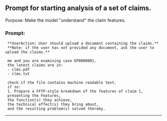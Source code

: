 ## Prompt for starting analysis of a set of claims.

Purpose: Make the model "understand" the claim features.

### Prompt:   
     **UserAction: User should upload a document containing the claims.**
     **Note: if the user has not provided any document, ask the user to upload the claims.**
	 
     me and you are examining case EP0000001. 
     the latest claims are in:
	 - clms.pdf
	 - clms.txt
	 
	 check if the file contains machine readable text. 
	 if so:
	 1. Prepare a FFTP-style breakdown of the features of claim 1,  
	 presenting the Features,  
	 the function(s) they achieve,  
	 the technical effect(s) they bring about,  
	 and the resulting problem(s) solved thereby.


-----------------------------------------------





